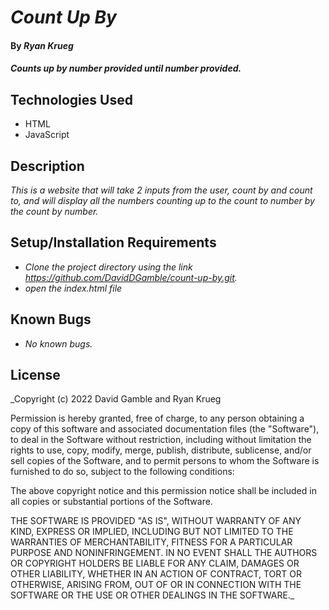 # _Count Up By_

#### By _**Ryan Krueg**_

#### _Counts up by number provided until number provided._

## Technologies Used

* HTML
* JavaScript

## Description

_This is a website that will take 2 inputs from the user, count by and count to, and will display all the numbers counting up to the count to number by the count by number._

## Setup/Installation Requirements

* _Clone the project directory using the link https://github.com/DavidDGamble/count-up-by.git._
* _open the index.html file_

## Known Bugs

* _No known bugs._

## License

_Copyright (c) 2022 David Gamble and Ryan Krueg

Permission is hereby granted, free of charge, to any person obtaining a copy of this software and associated documentation files (the "Software"), to deal in the Software without restriction, including without limitation the rights to use, copy, modify, merge, publish, distribute, sublicense, and/or sell copies of the Software, and to permit persons to whom the Software is furnished to do so, subject to the following conditions:

The above copyright notice and this permission notice shall be included in all copies or substantial portions of the Software.

THE SOFTWARE IS PROVIDED "AS IS", WITHOUT WARRANTY OF ANY KIND, EXPRESS OR IMPLIED, INCLUDING BUT NOT LIMITED TO THE WARRANTIES OF MERCHANTABILITY, FITNESS FOR A PARTICULAR PURPOSE AND NONINFRINGEMENT. IN NO EVENT SHALL THE AUTHORS OR COPYRIGHT HOLDERS BE LIABLE FOR ANY CLAIM, DAMAGES OR OTHER LIABILITY, WHETHER IN AN ACTION OF CONTRACT, TORT OR OTHERWISE, ARISING FROM, OUT OF OR IN CONNECTION WITH THE SOFTWARE OR THE USE OR OTHER DEALINGS IN THE SOFTWARE._